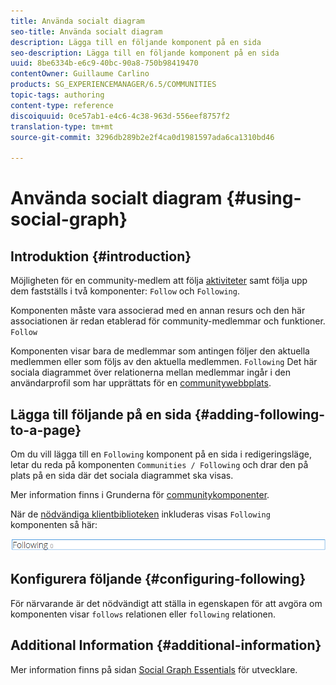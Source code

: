 ```yaml
---
title: Använda socialt diagram
seo-title: Använda socialt diagram
description: Lägga till en följande komponent på en sida
seo-description: Lägga till en följande komponent på en sida
uuid: 8be6334b-e6c9-40bc-90a8-750b98419470
contentOwner: Guillaume Carlino
products: SG_EXPERIENCEMANAGER/6.5/COMMUNITIES
topic-tags: authoring
content-type: reference
discoiquuid: 0ce57ab1-e4c6-4c38-963d-556eef8757f2
translation-type: tm+mt
source-git-commit: 3296db289b2e2f4ca0d1981597ada6ca1310bd46

---
```



# Använda socialt diagram {#using-social-graph}

## Introduktion {#introduction}

Möjligheten för en community-medlem att följa [aktiviteter](activities.md) samt följa upp dem fastställs i två komponenter: `Follow` och `Following`.

Komponenten måste vara associerad med en annan resurs och den här associationen är redan etablerad för community-medlemmar och funktioner. `Follow`

Komponenten visar bara de medlemmar som antingen följer den aktuella medlemmen eller som följs av den aktuella medlemmen. `Following` Det här sociala diagrammet över relationerna mellan medlemmar ingår i den användarprofil som har upprättats för en [communitywebbplats](overview.md#communitiessites).

## Lägga till följande på en sida {#adding-following-to-a-page}

Om du vill lägga till en `Following` komponent på en sida i redigeringsläge, letar du reda på komponenten `Communities / Following` och drar den på plats på en sida där det sociala diagrammet ska visas.

Mer information finns i Grunderna för [communitykomponenter](basics.md).

När de [nödvändiga klientbiblioteken](essentials-socialgraph.md#essentials-for-client-side) inkluderas visas `Following` komponenten så här:

![chlimage_1-447](assets/chlimage_1-447.png)

## Konfigurera följande {#configuring-following}

För närvarande är det nödvändigt att ställa in egenskapen för att avgöra om komponenten visar `follows` relationen eller `following` relationen.

## Additional Information {#additional-information}

Mer information finns på sidan [Social Graph Essentials](essentials-socialgraph.md) för utvecklare.
